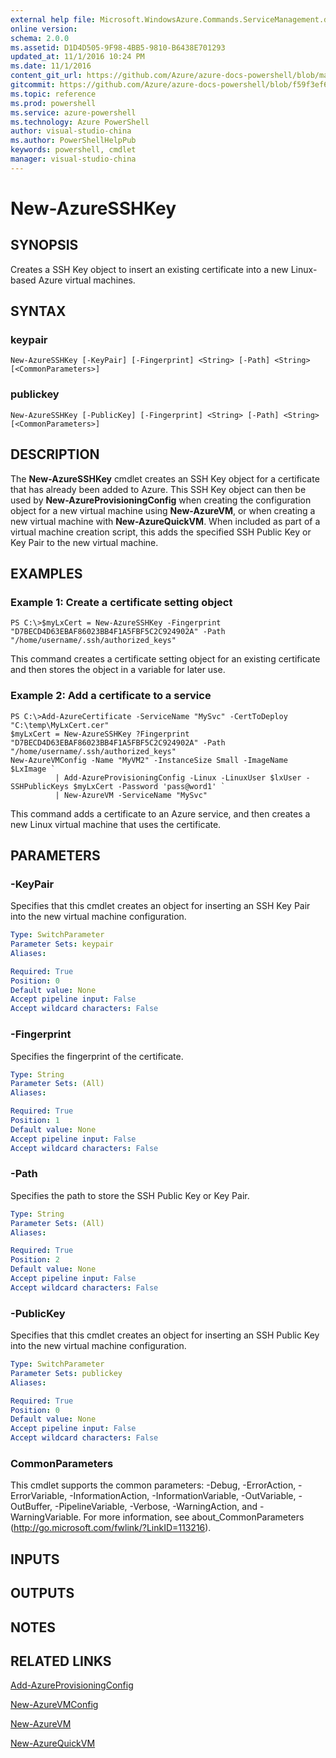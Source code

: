 ```yaml
---
external help file: Microsoft.WindowsAzure.Commands.ServiceManagement.dll-Help.xml
online version: 
schema: 2.0.0
ms.assetid: D1D4D505-9F98-4BB5-9810-B6438E701293
updated_at: 11/1/2016 10:24 PM
ms.date: 11/1/2016
content_git_url: https://github.com/Azure/azure-docs-powershell/blob/master/azureps-cmdlets-docs/ServiceManagement/Azure.Service/v0.9.8/New-AzureSSHKey.md
gitcommit: https://github.com/Azure/azure-docs-powershell/blob/f59f3ef60bc592383812213e69fd77ba950759ed/azureps-cmdlets-docs/ServiceManagement/Azure.Service/v0.9.8/New-AzureSSHKey.md
ms.topic: reference
ms.prod: powershell
ms.service: azure-powershell
ms.technology: Azure PowerShell
author: visual-studio-china
ms.author: PowerShellHelpPub
keywords: powershell, cmdlet
manager: visual-studio-china
---
```


# New-AzureSSHKey

## SYNOPSIS
Creates a SSH Key object to insert an existing certificate into a new Linux-based Azure virtual machines.

## SYNTAX

### keypair
```
New-AzureSSHKey [-KeyPair] [-Fingerprint] <String> [-Path] <String> [<CommonParameters>]
```

### publickey
```
New-AzureSSHKey [-PublicKey] [-Fingerprint] <String> [-Path] <String> [<CommonParameters>]
```

## DESCRIPTION
The **New-AzureSSHKey** cmdlet creates an SSH Key object for a certificate that has already been added to Azure.
This SSH Key object can then be used by **New-AzureProvisioningConfig** when creating the configuration object for a new virtual machine using **New-AzureVM**, or when creating a new virtual machine with **New-AzureQuickVM**.
When included as part of a virtual machine creation script, this adds the specified SSH Public Key or Key Pair to the new virtual machine.

## EXAMPLES

### Example 1: Create a certificate setting object
```
PS C:\>$myLxCert = New-AzureSSHKey -Fingerprint "D7BECD4D63EBAF86023BB4F1A5FBF5C2C924902A" -Path "/home/username/.ssh/authorized_keys"
```

This command creates a certificate setting object for an existing certificate and then stores the object in a variable for later use.

### Example 2: Add a certificate to a service
```
PS C:\>Add-AzureCertificate -ServiceName "MySvc" -CertToDeploy "C:\temp\MyLxCert.cer"
$myLxCert = New-AzureSSHKey ?Fingerprint "D7BECD4D63EBAF86023BB4F1A5FBF5C2C924902A" -Path "/home/username/.ssh/authorized_keys"
New-AzureVMConfig -Name "MyVM2" -InstanceSize Small -ImageName $LxImage `
          | Add-AzureProvisioningConfig -Linux -LinuxUser $lxUser -SSHPublicKeys $myLxCert -Password 'pass@word1' `
          | New-AzureVM -ServiceName "MySvc"
```

This command adds a certificate to an Azure service, and then creates a new Linux virtual machine that uses the certificate.

## PARAMETERS

### -KeyPair
Specifies that this cmdlet creates an object for inserting an SSH Key Pair into the new virtual machine configuration.

```yaml
Type: SwitchParameter
Parameter Sets: keypair
Aliases: 

Required: True
Position: 0
Default value: None
Accept pipeline input: False
Accept wildcard characters: False
```

### -Fingerprint
Specifies the fingerprint of the certificate.

```yaml
Type: String
Parameter Sets: (All)
Aliases: 

Required: True
Position: 1
Default value: None
Accept pipeline input: False
Accept wildcard characters: False
```

### -Path
Specifies the path to store the SSH Public Key or Key Pair.

```yaml
Type: String
Parameter Sets: (All)
Aliases: 

Required: True
Position: 2
Default value: None
Accept pipeline input: False
Accept wildcard characters: False
```

### -PublicKey
Specifies that this cmdlet creates an object for inserting an SSH Public Key into the new virtual machine configuration.

```yaml
Type: SwitchParameter
Parameter Sets: publickey
Aliases: 

Required: True
Position: 0
Default value: None
Accept pipeline input: False
Accept wildcard characters: False
```

### CommonParameters
This cmdlet supports the common parameters: -Debug, -ErrorAction, -ErrorVariable, -InformationAction, -InformationVariable, -OutVariable, -OutBuffer, -PipelineVariable, -Verbose, -WarningAction, and -WarningVariable. For more information, see about_CommonParameters (http://go.microsoft.com/fwlink/?LinkID=113216).

## INPUTS

## OUTPUTS

## NOTES

## RELATED LINKS

[Add-AzureProvisioningConfig](xref:ServiceManagement/Azure.Service/v0.9.8/Add-AzureProvisioningConfig.md)

[New-AzureVMConfig](xref:ServiceManagement/Azure.Service/v0.9.8/New-AzureVMConfig.md)

[New-AzureVM](xref:ServiceManagement/Azure.Service/v0.9.8/New-AzureVM.md)

[New-AzureQuickVM](xref:ServiceManagement/Azure.Service/v0.9.8/New-AzureQuickVM.md)


